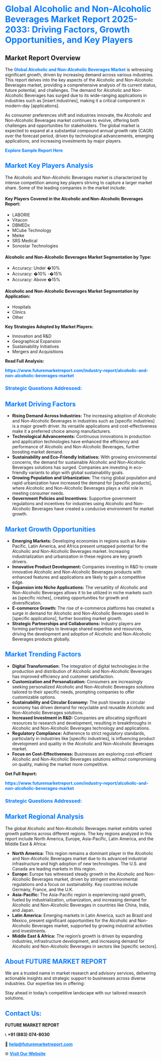 <h1 style="color: #007BFF;">Global Alcoholic and Non-Alcoholic Beverages Market Report 2025-2033: Driving Factors, Growth Opportunities, and Key Players</h1>

<section id="overview">
<h2>Market Report Overview</h2>
<p>The <a href="https://www.futuremarketreport.com/industry-report/alcoholic-and-non-alcoholic-beverages-market" style="color: #007BFF; text-decoration: none;"><strong>Global Alcoholic and Non-Alcoholic Beverages Market</strong></a> is witnessing significant growth, driven by increasing demand across various industries. This report delves into the key aspects of the Alcoholic and Non-Alcoholic Beverages market, providing a comprehensive analysis of its current status, future potential, and challenges. The demand for Alcoholic and Non-Alcoholic Beverages has surged due to its wide-ranging applications in industries such as [insert industries], making it a critical component in modern-day [applications].</p>
<p>As consumer preferences shift and industries innovate, the Alcoholic and Non-Alcoholic Beverages market continues to evolve, offering both challenges and opportunities for stakeholders. The global market is expected to expand at a substantial compound annual growth rate (CAGR) over the forecast period, driven by technological advancements, emerging applications, and increasing investments by major players.</p>
</section>

<section id="overview">
<p><a href="https://www.futuremarketreport.com/request-sample/reportId=35203" style="color: #007BFF; text-decoration: none;"><strong>Explore Sample Report Here</strong></a></p>
</section>

<section id="key-players">
<h2 style="color: #007BFF;">Market Key Players Analysis</h2>
<p>The Alcoholic and Non-Alcoholic Beverages market is characterized by intense competition among key players striving to capture a larger market share. Some of the leading companies in the market include:</p>
<h4>Key Players Covered in the Alcoholic and Non-Alcoholic Beverages Report:</h4>
<ul><li>LABORIE</li><li>Vitacon</li><li>DBMEDx</li><li>MCube Technology</li><li>Meike</li><li>SRS Medical</li><li>Sonostar Technologies</li></ul>
<h4>Alcoholic and Non-Alcoholic Beverages Market Segmentation by Type:</h4>
<ul><li>Accuracy: Under �10%</li><li>Accuracy: �10% -�15%</li><li>Accuracy: Above �15%</li></ul>

<h4>Alcoholic and Non-Alcoholic Beverages Market Segmentation by Application:</h4>
<ul><li>Hospitals</li><li>Clinics</li><li>Other</li></ul>
<p><strong>Key Strategies Adopted by Market Players:</strong></p>
<ul>
<li>Innovation and R&D</li>
<li>Geographical Expansion</li>
<li>Sustainability Initiatives</li>
<li>Mergers and Acquisitions</li>
</ul>
</section>

<section>
<p><strong>Read Full Analysis: </strong></p><a href="https://www.futuremarketreport.com/industry-report/alcoholic-and-non-alcoholic-beverages-market" style="color: #007BFF; text-decoration: none;"><strong>https://www.futuremarketreport.com/industry-report/alcoholic-and-non-alcoholic-beverages-market</strong></a>
<h3 style="color: #007BFF;">Strategic Questions Addressed:</h3>
</section>

<section id="driving-factors">
<h2 style="color: #007BFF;">Market Driving Factors</h2>
<ul>
<li><strong>Rising Demand Across Industries:</strong> The increasing adoption of Alcoholic and Non-Alcoholic Beverages in industries such as [specific industries] is a major growth driver. Its versatile applications and cost-effectiveness make it a preferred choice among manufacturers.</li>
<li><strong>Technological Advancements:</strong> Continuous innovations in production and application technologies have enhanced the efficiency and performance of Alcoholic and Non-Alcoholic Beverages, further boosting market demand.</li>
<li><strong>Sustainability and Eco-Friendly Initiatives:</strong> With growing environmental concerns, the demand for sustainable Alcoholic and Non-Alcoholic Beverages solutions has surged. Companies are investing in eco-friendly variants to align with global sustainability goals.</li>
<li><strong>Growing Population and Urbanization:</strong> The rising global population and rapid urbanization have increased the demand for [specific products], where Alcoholic and Non-Alcoholic Beverages plays a vital role in meeting consumer needs.</li>
<li><strong>Government Policies and Incentives:</strong> Supportive government regulations and incentives for industries using Alcoholic and Non-Alcoholic Beverages have created a conducive environment for market growth.</li>
</ul>
</section>

<section id="growth-opportunities">
<h2 style="color: #007BFF;">Market Growth Opportunities</h2>
<ul>
<li><strong>Emerging Markets:</strong> Developing economies in regions such as Asia-Pacific, Latin America, and Africa present untapped potential for the Alcoholic and Non-Alcoholic Beverages market. Increasing industrialization and urbanization in these regions are key growth drivers.</li>
<li><strong>Innovative Product Development:</strong> Companies investing in R&D to create innovative Alcoholic and Non-Alcoholic Beverages products with enhanced features and applications are likely to gain a competitive edge.</li>
<li><strong>Expansion into Niche Applications:</strong> The versatility of Alcoholic and Non-Alcoholic Beverages allows it to be utilized in niche markets such as [specific niches], creating opportunities for growth and diversification.</li>
<li><strong>E-commerce Growth:</strong> The rise of e-commerce platforms has created a surge in demand for Alcoholic and Non-Alcoholic Beverages used in [specific applications], further boosting market growth.</li>
<li><strong>Strategic Partnerships and Collaborations:</strong> Industry players are forming partnerships to leverage shared expertise and resources, driving the development and adoption of Alcoholic and Non-Alcoholic Beverages products globally.</li>
</ul>
</section>

<section id="trending-factors">
<h2 style="color: #007BFF;">Market Trending Factors</h2>
<ul>
<li><strong>Digital Transformation:</strong> The integration of digital technologies in the production and distribution of Alcoholic and Non-Alcoholic Beverages has improved efficiency and customer satisfaction.</li>
<li><strong>Customization and Personalization:</strong> Consumers are increasingly seeking personalized Alcoholic and Non-Alcoholic Beverages solutions tailored to their specific needs, prompting companies to offer customizable options.</li>
<li><strong>Sustainability and Circular Economy:</strong> The push towards a circular economy has driven demand for recyclable and reusable Alcoholic and Non-Alcoholic Beverages solutions.</li>
<li><strong>Increased Investment in R&D:</strong> Companies are allocating significant resources to research and development, resulting in breakthroughs in Alcoholic and Non-Alcoholic Beverages technology and applications.</li>
<li><strong>Regulatory Compliance:</strong> Adherence to strict regulatory standards, particularly in industries like [specific industries], is influencing product development and quality in the Alcoholic and Non-Alcoholic Beverages market.</li>
<li><strong>Focus on Cost-Effectiveness:</strong> Businesses are exploring cost-efficient Alcoholic and Non-Alcoholic Beverages solutions without compromising on quality, making the market more competitive.</li>
</ul>
</section>

<section>
<p><strong>Get Full Report: </strong></p><a href="https://www.futuremarketreport.com/industry-report/alcoholic-and-non-alcoholic-beverages-market" style="color: #007BFF; text-decoration: none;"><strong>https://www.futuremarketreport.com/industry-report/alcoholic-and-non-alcoholic-beverages-market</strong></a>
<h3 style="color: #007BFF;">Strategic Questions Addressed:</h3>
</section>


<section id="regional-analysis">
<h2 style="color: #007BFF;">Market Regional Analysis</h2>
<p>The global Alcoholic and Non-Alcoholic Beverages market exhibits varied growth patterns across different regions. The key regions analyzed in this report include North America, Europe, Asia-Pacific, Latin America, and the Middle East & Africa:</p>
<ul>
<li><strong>North America:</strong> This region remains a dominant player in the Alcoholic and Non-Alcoholic Beverages market due to its advanced industrial infrastructure and high adoption of new technologies. The U.S. and Canada are leading markets in this region.</li>
<li><strong>Europe:</strong> Europe has witnessed steady growth in the Alcoholic and Non-Alcoholic Beverages market, driven by stringent environmental regulations and a focus on sustainability. Key countries include Germany, France, and the U.K.</li>
<li><strong>Asia-Pacific:</strong> The Asia-Pacific region is experiencing rapid growth, fueled by industrialization, urbanization, and increasing demand for Alcoholic and Non-Alcoholic Beverages in countries like China, India, and Japan.</li>
<li><strong>Latin America:</strong> Emerging markets in Latin America, such as Brazil and Mexico, present significant opportunities for the Alcoholic and Non-Alcoholic Beverages market, supported by growing industrial activities and investments.</li>
<li><strong>Middle East & Africa:</strong> The region’s growth is driven by expanding industries, infrastructure development, and increasing demand for Alcoholic and Non-Alcoholic Beverages in sectors like [specific sectors].</li>
</ul>
</section>

<footer>
<h2 style="color: #007BFF;">About FUTURE MARKET REPORT</h2>
<p>We are a trusted name in market research and advisory services, delivering actionable insights and strategic support to businesses across diverse industries. Our expertise lies in offering:</p>

<p>Stay ahead in today’s competitive landscape with our tailored research solutions.</p>

<h2 style="color: #007BFF;">Contact Us:</h2>
<p><strong>FUTURE MARKET REPORT</strong></p>
<p>📞 <strong>+91 (883) 074-8030</strong></p>
<p>📧 <strong><a href="mailto:help@futuremarketreport.com" style="color: #007BFF;">help@futuremarketreport.com</a></strong></p>
<p>🌐 <strong><a href="https://www.futuremarketreport.com/" style="color: #007BFF;">Visit Our Website</a></strong></p>
</footer>